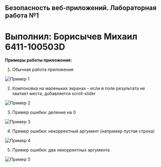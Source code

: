 ## Безопасность веб-приложений. Лабораторная работа №1
# Выполнил: Борисычев Михаил 6411-100503D

**Примеры работы приложения:**
1. Обычная работа приложения

![Пример 1](https://i.imgur.com/UlJaM23.png)

2. Компоновка на маленьких экранах - если в поле результата не хватает места, добавляется scroll-slider

![Пример 2](https://i.imgur.com/smIXtpR.png)

3. Пример ошибки: деление на 0

![Пример 3](https://i.imgur.com/hcj19CV.png)

4. Пример ошибки: некорректный аргумент (например пустая строка)

![Пример 4](https://i.imgur.com/7fILV4k.png)

5. Пример ошибки: два некорректных аргумента

![Пример 5](https://i.imgur.com/4Rnhgho.png)

